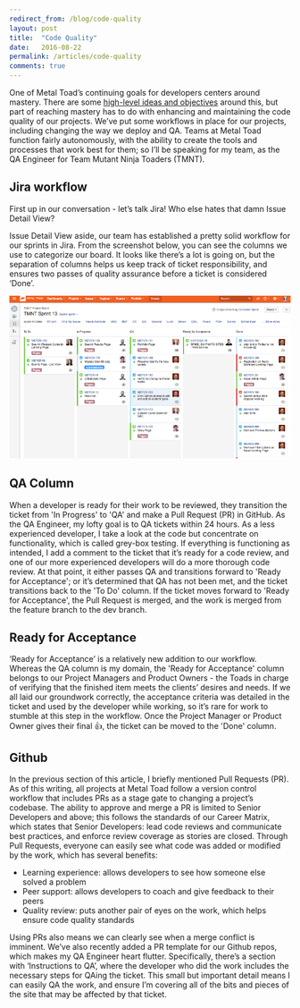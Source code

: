 ```yaml
---
redirect_from: /blog/code-quality
layout: post
title:  "Code Quality"
date:   2016-08-22
permalink: /articles/code-quality
comments: true
---
```


One of Metal Toad’s continuing goals for developers centers around mastery. There are some [high-level ideas and objectives](http://www.metaltoad.com/blog/sense-of-software-craftsmanship) around this, but part of reaching mastery has to do with enhancing and maintaining the code quality of our projects. We’ve put some workflows in place for our projects, including changing the way we deploy and QA. Teams at Metal Toad function fairly autonomously, with the ability to create the tools and processes that work best for them; so I’ll be speaking for my team, as the QA Engineer for Team Mutant Ninja Toaders (TMNT).

## Jira workflow

First up in our conversation - let’s talk Jira! Who else hates that damn Issue Detail View?

Issue Detail View aside, our team has established a pretty solid workflow for our sprints in Jira. From the screenshot below, you can see the columns we use to categorize our board. It looks like there’s a lot is going on, but the separation of columns helps us keep track of ticket responsibility, and ensures two passes of quality assurance before a ticket is considered ‘Done’.

![jira sprint board](../images/blog-jira-sprint-board.png)

## QA Column

When a developer is ready for their work to be reviewed, they transition the ticket from 'In Progress' to 'QA' and make a Pull Request (PR) in GitHub. As the QA Engineer, my lofty goal is to QA tickets within 24 hours. As a less experienced developer, I take a look at the code but concentrate on functionality, which is called grey-box testing. If everything is functioning as intended, I add a comment to the ticket that it’s ready for a code review, and one of our more experienced developers will do a more thorough code review. At that point, it either passes QA and transitions forward to 'Ready for Acceptance'; or it’s determined that QA has not been met, and the ticket transitions back to the 'To Do' column. If the ticket moves forward to 'Ready for Acceptance', the Pull Request is merged, and the work is merged from the feature branch to the dev branch.

## Ready for Acceptance

‘Ready for Acceptance’ is a relatively new addition to our workflow. Whereas the QA column is my domain, the 'Ready for Acceptance' column belongs to our Project Managers and Product Owners - the Toads in charge of verifying that the finished item meets the clients’ desires and needs. If we all laid our groundwork correctly, the acceptance criteria was detailed in the ticket and used by the developer while working, so it’s rare for work to stumble at this step in the workflow. Once the Project Manager or Product Owner gives their final :thumbsup:, the ticket can be moved to the 'Done' column.

## Github

In the previous section of this article, I briefly mentioned Pull Requests (PR). As of this writing, all projects at Metal Toad follow a version control workflow that includes PRs as a stage gate to changing a project’s codebase. The ability to approve and merge a PR is limited to Senior Developers and above; this follows the standards of our Career Matrix, which states that Senior Developers: lead code reviews and communicate best practices, and enforce review coverage as stories are closed. Through Pull Requests, everyone can easily see what code was added or modified by the work, which has several benefits:

* Learning experience: allows developers to see how someone else solved a problem
* Peer support: allows developers to coach and give feedback to their peers
* Quality review: puts another pair of eyes on the work, which helps ensure code quality standards

Using PRs also means we can clearly see when a merge conflict is imminent. We’ve also recently added a PR template for our Github repos, which makes my QA Engineer heart flutter. Specifically, there’s a section with ‘Instructions to QA’, where the developer who did the work includes the necessary steps for QAing the ticket. This small but important detail means I can easily QA the work, and ensure I’m covering all of the bits and pieces of the site that may be affected by that ticket.
